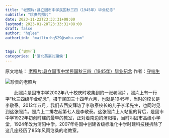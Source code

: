 ```yaml
---
title: "老照片:县立固市中学民国秋三四（1945年）毕业纪念"
subtitle: "珍贵的照片"
date: 2023-11-22T23:33:31+08:00
lastmod: 2023-01-28T23:33:31+08:00
draft: false
author: "hqlee"
authorLink: "mailto:hq529@sohu.com"


tags: [‘史料’]
categories: ['渭北英豪刘建侯']
---
```


原文地址：
[老照片:县立固市中学民国秋三四（1945年）毕业纪念](http://blog.sina.com.cn/s/blog_5c6a50fc0101gso2.html)
作者：[守拙生](http://blog.sina.com.cn/u/1550471420)

![珍贵的老照片](/images/ljh/ljh019-1.png)

　　此照片是固市中学2002年八十校庆时收集到的一张老照片，照片上有一行字“秋三四级毕业纪念”，摄于民国三十四年六月，也就是1945年，当时的校长是李敬泰。2012年五月，我们去西安拜访了李敬泰校长的儿子李禾先生，也同时见到这张照片。照片上二排左起第七人是李敬泰。这张照片上人站里的背后，是固市中学1922年初创时建的最早的教室，正对着南边的渭阳楼，当时叫固市高级小学堂，1924年改为渭阳中学。2007年冬固中创建省级标准化中学时建科技楼拆除了这几座经历了85年风雨沧桑的老教室。